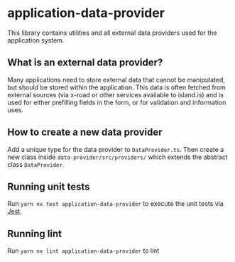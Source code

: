 # application-data-provider

This library contains utilities and all external data providers used for the application system.  

## What is an external data provider?

Many applications need to store external data that cannot be manipulated, but should be stored within the application. This data is often fetched from external sources (via x-road or other services available to island.is) and is used for either prefilling fields in the form, or for validation and information uses. 

## How to create a new data provider

Add a unique type for the data provider to `DataProvider.ts`. Then create a new class inside `data-provider/src/providers/` which extends the abstract class `DataProvider`.  

## Running unit tests

Run `yarn nx test application-data-provider` to execute the unit tests via [Jest](https://jestjs.io).

## Running lint

Run `yarn nx lint application-data-provider` to lint
